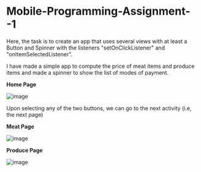 # Mobile-Programming-Assignment--1

Here, the task is to create an app that uses several views with at least a Button and Spinner with the listeners "setOnClickListener" and "onItemSelectedListener".

I have made a simple app to compute the price of meat items and produce items and made a spinner to show the list of modes of payment.


**Home Page**

![image](https://github.com/user-attachments/assets/54e2f4f0-0f2d-4cf3-afeb-5ca2670bbaa7)

Upon selecting any of the two buttons, we can go to the next activity (i.e, the next page)

**Meat Page**

![image](https://github.com/user-attachments/assets/3629f3c7-8f7e-4578-88da-b621531bf976)

**Produce Page**

![image](https://github.com/user-attachments/assets/91fb3a78-591c-4634-8b06-1e79ff1a4b30)


